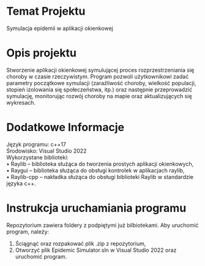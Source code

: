 # Temat Projektu
Symulacja epidemii w aplikacji okienkowej
# Opis projektu
Stworzenie aplikacji okienkowej symulującej proces rozprzestrzeniania się
choroby w czasie rzeczywistym. Program pozwoli użytkownikowi zadać parametry
początkowe symulacji (zaraźliwość choroby, wielkość populacji, stopień izolowania się
społeczeństwa, itp.) oraz następnie przeprowadzić symulację, monitorując rozwój choroby
na mapie oraz aktualizujących się wykresach.
# Dodatkowe Informacje
Język programu: c++17 <br>
Środowisko: Visual Studio 2022 <br>
Wykorzystane biblioteki: <br>
• Raylib – biblioteka służąca do tworzenia prostych aplikacji okienkowych, <br>
• Raygui – biblioteka służąca do obsługi kontrolek w aplikacjach raylib, <br>
• Raylib-cpp – nakładka służąca do obsługi biblioteki Raylib w standardzie języka c++.

# Instrukcja uruchamiania programu
Repozytorium zawiera foldery z podpiętymi już bilbiotekami. Aby uruchomić program, należy: <br>
1. Ściągnąć oraz rozpakować plik .zip z repozytorium, <br>
2. Otworzyć plik Epidemic Simulator.sln w Visual Studio 2022 oraz uruchomić program.
